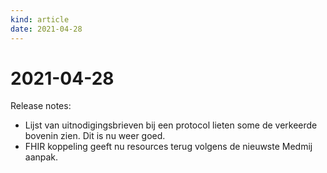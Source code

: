 ```yaml
---
kind: article
date: 2021-04-28
---
```


# 2021-04-28

Release notes:

* Lijst van uitnodigingsbrieven bij een protocol lieten some de verkeerde bovenin zien. Dit is nu weer goed.
* FHIR koppeling geeft nu resources terug volgens de nieuwste Medmij aanpak.
